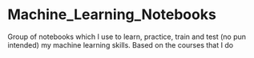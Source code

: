 # Machine_Learning_Notebooks
Group of notebooks which I use to learn, practice, train and test (no pun intended) my machine learning skills. Based on the courses that I do
